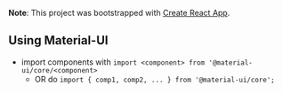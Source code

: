 **Note**: This project was bootstrapped with [Create React App](https://github.com/facebookincubator/create-react-app).

## Using Material-UI
- import components with `import <component> from '@material-ui/core/<component>`
    - OR do `import { comp1, comp2, ... } from '@material-ui/core';`